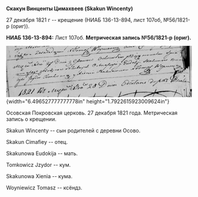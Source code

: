 **Скакун Винценты Цимахвеев (Skakun Wincenty)**

27 декабря 1821 г -- крещение (НИАБ 136-13-894, лист 107об, №56/1821-р
(ориг)).

**НИАБ 136-13-894:** Лист 107об. **Метрическая запись №56/1821-р
(ориг).**

![](./media/aeed99230844505315356ac6632bee79838ce790.png){width="6.496527777777778in"
height="1.7922615923009624in"}

Осовская Покровская церковь. 27 декабря 1821 года. Метрическая запись о
крещении.

Skakun Wincenty -- сын родителей с деревни Осовo.

Skakun Cimafiey -- отец.

Skakunowa Eudokija -- мать.

Tomkowicz Jzydor -- кум.

Skakunowa Xienia -- кума.

Woyniewicz Tomasz -- ксёндз.
